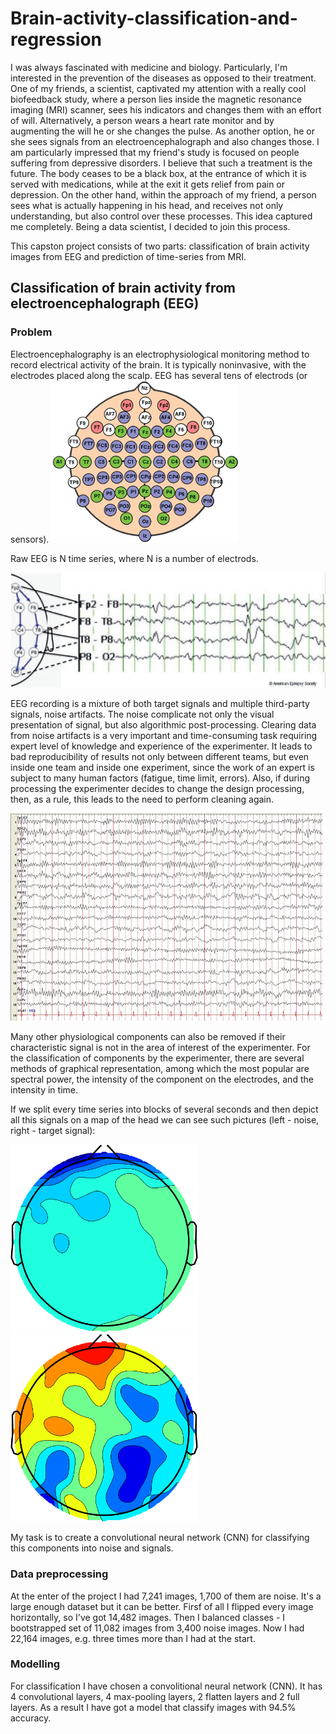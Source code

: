 # Brain-activity-classification-and-regression

I was always fascinated with medicine and biology. Particularly, I'm interested in the prevention of the diseases as opposed to their treatment. One of my friends, a scientist, captivated my attention with a really cool biofeedback study, where a person lies inside the magnetic resonance imaging (MRI) scanner, sees his indicators and changes them with an effort of will. Alternatively, a person wears a heart rate monitor and by augmenting the will he or she changes the pulse. As another option, he or she sees signals from an electroencephalograph and also changes those.
I am particularly impressed that my friend's study is focused on people suffering from depressive disorders. I believe that such a treatment is the future. The body ceases to be a black box, at the entrance of which it is served with medications, while at the exit it gets relief from pain or depression. On the other hand, within the approach of my friend, a person sees what is actually happening in his head, and receives not only understanding, but also control over these processes. This idea captured me completely. Being a data scientist, I decided to join this process.

This capston project consists of two parts: classification of brain activity images from EEG and prediction of time-series from MRI. 

## Classification of brain activity from electroencephalograph (EEG)

### Problem

Electroencephalography is an electrophysiological monitoring method to record electrical activity of the brain. It is typically noninvasive, with the electrodes placed along the scalp. EEG has several tens of electrods (or sensors).
![](images/fig1_small.png)

Raw EEG is N time series, where N is a number of electrods.

![](images/fig2.jpg)

EEG recording is a mixture of both target signals and multiple third-party signals, noise artifacts. The noise complicate not only the visual presentation of signal, but also algorithmic post-processing. Clearing data from noise artifacts is a very important and time-consuming task requiring expert level of knowledge and experience of the experimenter. It leads to bad reproducibility of results not only between different teams, but even inside one team and inside one experiment, since the work of an expert is subject to many human factors (fatigue, time limit, errors). Also, if during processing the experimenter decides to change the design processing, then, as a rule, this leads to the need to perform cleaning again.

![](images/eeg_alpha1_small.jpg)

Many other physiological components can also be removed if their characteristic signal is not in the area of interest of the experimenter. For the classification of components by the experimenter, there are several methods of graphical representation, among which the most popular are spectral power, the intensity of the component on the electrodes, and the intensity in time.

If we split every time series into blocks of several seconds and then depict all this signals on a map of the head we can see such pictures (left - noise, right - target signal):

![](images/noise_small.png)
![](images/not_noise_small.png)

My task is to create a convolutional neural network (CNN) for classifying this components into noise and signals.

### Data preprocessing

At the enter of the project I had 7,241 images, 1,700 of them are noise. It's a large enough dataset but it can be better. Firsf of all I flipped every image horizontally, so I've got 14,482 images. Then I balanced classes - I bootstrapped set of 11,082 images from 3,400 noise images. Now I had 22,164 images, e.g. three times more than I had at the start.

### Modelling

For classification I have chosen a convolitional neural network (CNN). It has 4 convolutional layers, 4 max-pooling layers, 2 flatten layers and 2 full layers. As a result I have got a model that classify images with 94.5% accuracy.
